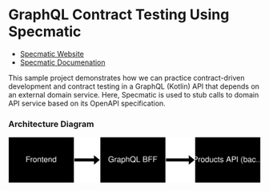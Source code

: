 # GraphQL Contract Testing Using Specmatic

* [Specmatic Website](https://specmatic.in)
* [Specmatic Documenation](https://specmatic.in/documentation.html)

This sample project demonstrates how we can practice contract-driven development and contract testing in a GraphQL (Kotlin) API that depends on an external domain service. Here, Specmatic is used to stub calls to domain API service based on its OpenAPI specification.

### Architecture Diagram

![GraphQL BFF Architecture Diagram](./architecture.svg)
